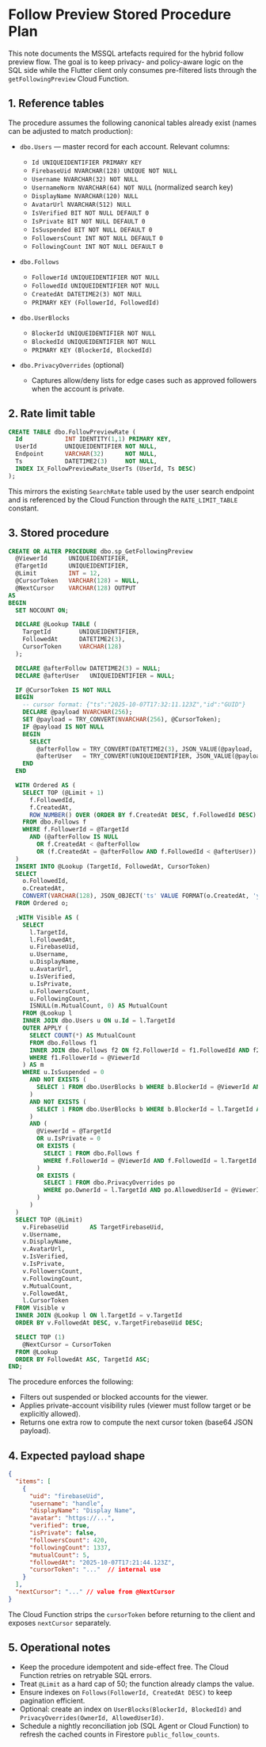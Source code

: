 # Follow Preview Stored Procedure Plan

This note documents the MSSQL artefacts required for the hybrid follow preview flow. The goal is to keep privacy- and policy-aware logic on the SQL side while the Flutter client only consumes pre-filtered lists through the `getFollowingPreview` Cloud Function.

## 1. Reference tables

The procedure assumes the following canonical tables already exist (names can be adjusted to match production):

- `dbo.Users` — master record for each account. Relevant columns:
  - `Id UNIQUEIDENTIFIER PRIMARY KEY`
  - `FirebaseUid NVARCHAR(128) UNIQUE NOT NULL`
  - `Username NVARCHAR(32) NOT NULL`
  - `UsernameNorm NVARCHAR(64) NOT NULL` (normalized search key)
  - `DisplayName NVARCHAR(120) NULL`
  - `AvatarUrl NVARCHAR(512) NULL`
  - `IsVerified BIT NOT NULL DEFAULT 0`
  - `IsPrivate BIT NOT NULL DEFAULT 0`
  - `IsSuspended BIT NOT NULL DEFAULT 0`
  - `FollowersCount INT NOT NULL DEFAULT 0`
  - `FollowingCount INT NOT NULL DEFAULT 0`

- `dbo.Follows`
  - `FollowerId UNIQUEIDENTIFIER NOT NULL`
  - `FollowedId UNIQUEIDENTIFIER NOT NULL`
  - `CreatedAt DATETIME2(3) NOT NULL`
  - `PRIMARY KEY (FollowerId, FollowedId)`

- `dbo.UserBlocks`
  - `BlockerId UNIQUEIDENTIFIER NOT NULL`
  - `BlockedId UNIQUEIDENTIFIER NOT NULL`
  - `PRIMARY KEY (BlockerId, BlockedId)`

- `dbo.PrivacyOverrides` (optional)
  - Captures allow/deny lists for edge cases such as approved followers when the account is private.

## 2. Rate limit table

```sql
CREATE TABLE dbo.FollowPreviewRate (
  Id            INT IDENTITY(1,1) PRIMARY KEY,
  UserId        UNIQUEIDENTIFIER NOT NULL,
  Endpoint      VARCHAR(32)      NOT NULL,
  Ts            DATETIME2(3)     NOT NULL,
  INDEX IX_FollowPreviewRate_UserTs (UserId, Ts DESC)
);
```

This mirrors the existing `SearchRate` table used by the user search endpoint and is referenced by the Cloud Function through the `RATE_LIMIT_TABLE` constant.

## 3. Stored procedure

```sql
CREATE OR ALTER PROCEDURE dbo.sp_GetFollowingPreview
  @ViewerId      UNIQUEIDENTIFIER,
  @TargetId      UNIQUEIDENTIFIER,
  @Limit         INT = 12,
  @CursorToken   VARCHAR(128) = NULL,
  @NextCursor    VARCHAR(128) OUTPUT
AS
BEGIN
  SET NOCOUNT ON;

  DECLARE @Lookup TABLE (
    TargetId        UNIQUEIDENTIFIER,
    FollowedAt      DATETIME2(3),
    CursorToken     VARCHAR(128)
  );

  DECLARE @afterFollow DATETIME2(3) = NULL;
  DECLARE @afterUser   UNIQUEIDENTIFIER = NULL;

  IF @CursorToken IS NOT NULL
  BEGIN
    -- cursor format: {"ts":"2025-10-07T17:32:11.123Z","id":"GUID"}
    DECLARE @payload NVARCHAR(256);
    SET @payload = TRY_CONVERT(NVARCHAR(256), @CursorToken);
    IF @payload IS NOT NULL
    BEGIN
      SELECT
        @afterFollow = TRY_CONVERT(DATETIME2(3), JSON_VALUE(@payload, '$.ts')),
        @afterUser   = TRY_CONVERT(UNIQUEIDENTIFIER, JSON_VALUE(@payload, '$.id'));
    END
  END

  WITH Ordered AS (
    SELECT TOP (@Limit + 1)
      f.FollowedId,
      f.CreatedAt,
      ROW_NUMBER() OVER (ORDER BY f.CreatedAt DESC, f.FollowedId DESC) AS RowNum
    FROM dbo.Follows f
    WHERE f.FollowerId = @TargetId
      AND (@afterFollow IS NULL
        OR f.CreatedAt < @afterFollow
        OR (f.CreatedAt = @afterFollow AND f.FollowedId < @afterUser))
  )
  INSERT INTO @Lookup (TargetId, FollowedAt, CursorToken)
  SELECT
    o.FollowedId,
    o.CreatedAt,
    CONVERT(VARCHAR(128), JSON_OBJECT('ts' VALUE FORMAT(o.CreatedAt, 'yyyy-MM-ddTHH:mm:ss.fffZ'), 'id' VALUE o.FollowedId))
  FROM Ordered o;

  ;WITH Visible AS (
    SELECT
      l.TargetId,
      l.FollowedAt,
      u.FirebaseUid,
      u.Username,
      u.DisplayName,
      u.AvatarUrl,
      u.IsVerified,
      u.IsPrivate,
      u.FollowersCount,
      u.FollowingCount,
      ISNULL(m.MutualCount, 0) AS MutualCount
    FROM @Lookup l
    INNER JOIN dbo.Users u ON u.Id = l.TargetId
    OUTER APPLY (
      SELECT COUNT(*) AS MutualCount
      FROM dbo.Follows f1
      INNER JOIN dbo.Follows f2 ON f2.FollowerId = f1.FollowedId AND f2.FollowedId = l.TargetId
      WHERE f1.FollowerId = @ViewerId
    ) AS m
    WHERE u.IsSuspended = 0
      AND NOT EXISTS (
        SELECT 1 FROM dbo.UserBlocks b WHERE b.BlockerId = @ViewerId AND b.BlockedId = l.TargetId
      )
      AND NOT EXISTS (
        SELECT 1 FROM dbo.UserBlocks b WHERE b.BlockerId = l.TargetId AND b.BlockedId = @ViewerId
      )
      AND (
        @ViewerId = @TargetId
        OR u.IsPrivate = 0
        OR EXISTS (
          SELECT 1 FROM dbo.Follows f
          WHERE f.FollowerId = @ViewerId AND f.FollowedId = l.TargetId
        )
        OR EXISTS (
          SELECT 1 FROM dbo.PrivacyOverrides po
          WHERE po.OwnerId = l.TargetId AND po.AllowedUserId = @ViewerId
        )
      )
  )
  SELECT TOP (@Limit)
    v.FirebaseUid      AS TargetFirebaseUid,
    v.Username,
    v.DisplayName,
    v.AvatarUrl,
    v.IsVerified,
    v.IsPrivate,
    v.FollowersCount,
    v.FollowingCount,
    v.MutualCount,
    v.FollowedAt,
    l.CursorToken
  FROM Visible v
  INNER JOIN @Lookup l ON l.TargetId = v.TargetId
  ORDER BY v.FollowedAt DESC, v.TargetFirebaseUid DESC;

  SELECT TOP (1)
    @NextCursor = CursorToken
  FROM @Lookup
  ORDER BY FollowedAt ASC, TargetId ASC;
END;
```

The procedure enforces the following:

- Filters out suspended or blocked accounts for the viewer.
- Applies private-account visibility rules (viewer must follow target or be explicitly allowed).
- Returns one extra row to compute the next cursor token (base64 JSON payload).

## 4. Expected payload shape

```json
{
  "items": [
    {
      "uid": "firebaseUid",
      "username": "handle",
      "displayName": "Display Name",
      "avatar": "https://...",
      "verified": true,
      "isPrivate": false,
      "followersCount": 420,
      "followingCount": 1337,
      "mutualCount": 5,
      "followedAt": "2025-10-07T17:21:44.123Z",
      "cursorToken": "..."  // internal use
    }
  ],
  "nextCursor": "..." // value from @NextCursor
}
```

The Cloud Function strips the `cursorToken` before returning to the client and exposes `nextCursor` separately.

## 5. Operational notes

- Keep the procedure idempotent and side-effect free. The Cloud Function retries on retryable SQL errors.
- Treat `@Limit` as a hard cap of 50; the function already clamps the value.
- Ensure indexes on `Follows(FollowerId, CreatedAt DESC)` to keep pagination efficient.
- Optional: create an index on `UserBlocks(BlockerId, BlockedId)` and `PrivacyOverrides(OwnerId, AllowedUserId)`.
- Schedule a nightly reconciliation job (SQL Agent or Cloud Function) to refresh the cached counts in Firestore `public_follow_counts`.
